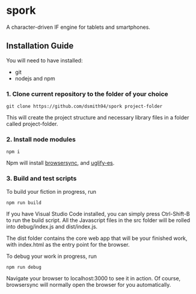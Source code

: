 # spork

A character-driven IF engine for tablets and smartphones.

## Installation Guide

You will need to have installed:

* git
* nodejs and npm

### 1. Clone current repository to the folder of your choice

```console
git clone https://github.com/dsmith94/spork project-folder
```

This will create the project structure and necessary library files in a folder called project-folder.

### 2. Install node modules

```console
npm i
```

Npm will install [browsersync](https://www.browsersync.io/), and [uglify-es](https://github.com/mishoo/UglifyJS).

### 3. Build and test scripts

To build your fiction in progress, run

```console
npm run build
```

If you have Visual Studio Code installed, you can simply press Ctrl-Shift-B to run the build script. All the Javascript files in the src folder will be rolled into debug/index.js and dist/index.js.

The dist folder contains the core web app that will be your finished work, with index.html as the entry point for the browser.

To debug your work in progress, run

```console
npm run debug
```

Navigate your browser to localhost:3000 to see it in action. Of course, browsersync will normally open the browser for you automatically.

